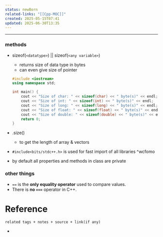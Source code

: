 ```yaml
---
status: newBorn
related-links: "[[Cpp-MOC]]"
created: 2025-05-15T07:41
updated: 2025-06-30T13:35
---
```

---

### methods

- sizeof(`<datatype>`) || sizeof(`<any variable>`)
	- returns size of data type in bytes
	- can even give size of pointer
	```cpp
	#include <iostream>
	using namespace std;

	int main() {
	    cout << "Size of char: " << sizeof(char) << " byte(s)" << endl;
	    cout << "Size of int: " << sizeof(int) << " byte(s)" << endl;
	    cout << "Size of long: " << sizeof(long) << " byte(s)" << endl;
	    cout << "Size of float: " << sizeof(float) << " byte(s)" << endl;
	    cout << "Size of double: " << sizeof(double) << " byte(s)" << endl;
	    return 0;
	}

	```
- .size()
	- to get the length of array & vectors
- `#include<bits/stdc++.h>` is used for fast import of all libraries ^wcfomo


- by default all properties and methods in class are private
 

### other things

- ` == ` is the **only equality operator** used to compare values.
- There is **no ` === `** operator in C++.


# Reference
`related tags + notes + source + link(if any)`
 

- 